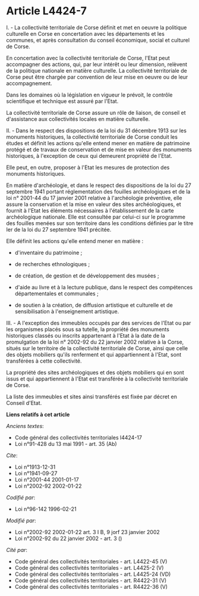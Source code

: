 # Article L4424-7

I. - La collectivité territoriale de Corse définit et met en oeuvre la politique culturelle en Corse en concertation avec les
départements et les communes, et après consultation du conseil économique, social et culturel de Corse.

En concertation avec la collectivité territoriale de Corse, l'Etat peut accompagner des actions, qui, par leur intérêt ou
leur dimension, relèvent de la politique nationale en matière culturelle. La collectivité territoriale de Corse peut être
chargée par convention de leur mise en oeuvre ou de leur accompagnement.

Dans les domaines où la législation en vigueur le prévoit, le contrôle scientifique et technique est assuré par l'Etat.

La collectivité territoriale de Corse assure un rôle de liaison, de conseil et d'assistance aux collectivités locales en
matière culturelle.

II. - Dans le respect des dispositions de la loi du 31 décembre 1913 sur les monuments historiques, la collectivité
territoriale de Corse conduit les études et définit les actions qu'elle entend mener en matière de patrimoine protégé et de
travaux de conservation et de mise en valeur des monuments historiques, à l'exception de ceux qui demeurent propriété de
l'Etat.

Elle peut, en outre, proposer à l'Etat les mesures de protection des monuments historiques.

En matière d'archéologie, et dans le respect des dispositions de la loi du 27 septembre 1941 portant réglementation des
fouilles archéologiques et de la loi n° 2001-44 du 17 janvier 2001 relative à l'archéologie préventive, elle assure la
conservation et la mise en valeur des sites archéologiques, et fournit à l'Etat les éléments nécessaires à l'établissement de
la carte archéologique nationale. Elle est consultée par celui-ci sur le programme des fouilles menées sur son territoire
dans les conditions définies par le titre Ier de la loi du 27 septembre 1941 précitée.

Elle définit les actions qu'elle entend mener en matière :

- d'inventaire du patrimoine ;

- de recherches ethnologiques ;

- de création, de gestion et de développement des musées ;

- d'aide au livre et à la lecture publique, dans le respect des compétences départementales et communales ;

- de soutien à la création, de diffusion artistique et culturelle et de sensibilisation à l'enseignement artistique.

III. - A l'exception des immeubles occupés par des services de l'Etat ou par les organismes placés sous sa tutelle, la
propriété des monuments historiques classés ou inscrits appartenant à l'Etat à la date de la promulgation de la loi n°
2002-92 du 22 janvier 2002 relative à la Corse, situés sur le territoire de la collectivité territoriale de Corse, ainsi que
celle des objets mobiliers qu'ils renferment et qui appartiennent à l'Etat, sont transférées à cette collectivité.

La propriété des sites archéologiques et des objets mobiliers qui en sont issus et qui appartiennent à l'Etat est transférée
à la collectivité territoriale de Corse.

La liste des immeubles et sites ainsi transférés est fixée par décret en Conseil d'Etat.

**Liens relatifs à cet article**

_Anciens textes_:

  - Code général des collectivités territoriales l4424-17
  - Loi n°91-428 du 13 mai 1991 - art. 35 (Ab)

_Cite_:

  - Loi n°1913-12-31
  - Loi n°1941-09-27
  - Loi n°2001-44 2001-01-17
  - Loi n°2002-92 2002-01-22

_Codifié par_:

  - Loi n°96-142 1996-02-21

_Modifié par_:

  - Loi n°2002-92 2002-01-22 art. 3 I B, 9 jorf 23 janvier 2002
  - Loi n°2002-92 du 22 janvier 2002 - art. 3 ()

_Cité par_:

  - Code général des collectivités territoriales - art. L4422-45 (V)
  - Code général des collectivités territoriales - art. L4425-2 (V)
  - Code général des collectivités territoriales - art. L4425-24 (VD)
  - Code général des collectivités territoriales - art. R4422-31 (V)
  - Code général des collectivités territoriales - art. R4422-36 (V)
